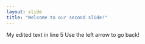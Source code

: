 ```yaml
---
layout: slide
title: "Welcome to our second slide!"
---
```

My edited text in line 5
Use the left arrow to go back!

